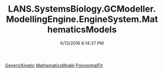 ﻿---
title: LANS.SystemsBiology.GCModeller.ModellingEngine.EngineSystem.MathematicsModels
date: 6/13/2016 8:14:37 PM
---

[GenericKinetic](T-LANS.SystemsBiology.GCModeller.ModellingEngine.EngineSystem.MathematicsModels.GenericKinetic.html)
[MathematicsModel](T-LANS.SystemsBiology.GCModeller.ModellingEngine.EngineSystem.MathematicsModels.MathematicsModel.html)
[PolynomialFit](T-LANS.SystemsBiology.GCModeller.ModellingEngine.EngineSystem.MathematicsModels.PolynomialFit.html)
